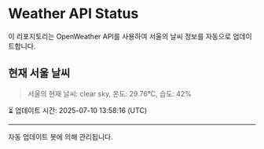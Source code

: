 
# Weather API Status

이 리포지토리는 OpenWeather API를 사용하여 서울의 날씨 정보를 자동으로 업데이트합니다.

## 현재 서울 날씨
> 서울의 현재 날씨: clear sky, 온도: 29.76°C, 습도: 42%

⏳ 업데이트 시간: 2025-07-10 13:58:16 (UTC)

---
자동 업데이트 봇에 의해 관리됩니다.

